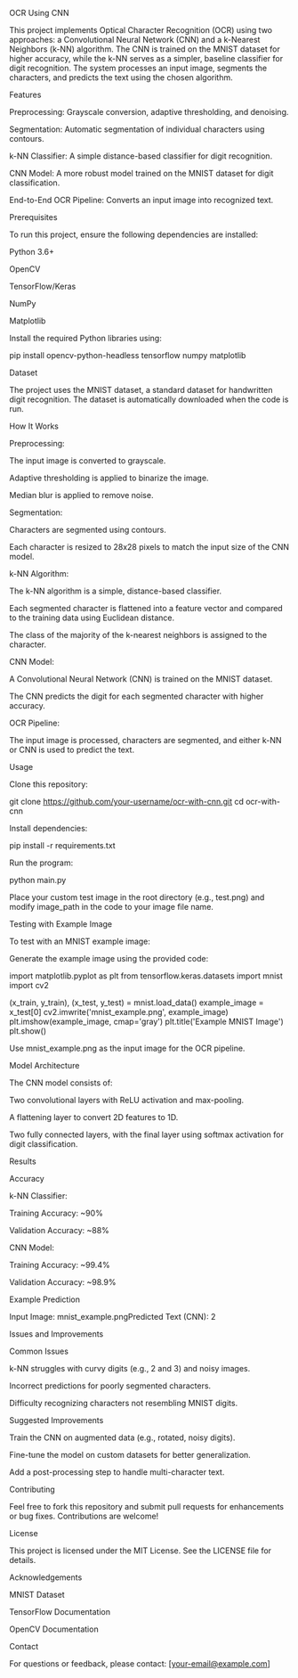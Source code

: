 OCR Using CNN

This project implements Optical Character Recognition (OCR) using two approaches: a Convolutional Neural Network (CNN) and a k-Nearest Neighbors (k-NN) algorithm. The CNN is trained on the MNIST dataset for higher accuracy, while the k-NN serves as a simpler, baseline classifier for digit recognition. The system processes an input image, segments the characters, and predicts the text using the chosen algorithm.

Features

Preprocessing: Grayscale conversion, adaptive thresholding, and denoising.

Segmentation: Automatic segmentation of individual characters using contours.

k-NN Classifier: A simple distance-based classifier for digit recognition.

CNN Model: A more robust model trained on the MNIST dataset for digit classification.

End-to-End OCR Pipeline: Converts an input image into recognized text.

Prerequisites

To run this project, ensure the following dependencies are installed:

Python 3.6+

OpenCV

TensorFlow/Keras

NumPy

Matplotlib

Install the required Python libraries using:

pip install opencv-python-headless tensorflow numpy matplotlib

Dataset

The project uses the MNIST dataset, a standard dataset for handwritten digit recognition. The dataset is automatically downloaded when the code is run.

How It Works

Preprocessing:

The input image is converted to grayscale.

Adaptive thresholding is applied to binarize the image.

Median blur is applied to remove noise.

Segmentation:

Characters are segmented using contours.

Each character is resized to 28x28 pixels to match the input size of the CNN model.

k-NN Algorithm:

The k-NN algorithm is a simple, distance-based classifier.

Each segmented character is flattened into a feature vector and compared to the training data using Euclidean distance.

The class of the majority of the k-nearest neighbors is assigned to the character.

CNN Model:

A Convolutional Neural Network (CNN) is trained on the MNIST dataset.

The CNN predicts the digit for each segmented character with higher accuracy.

OCR Pipeline:

The input image is processed, characters are segmented, and either k-NN or CNN is used to predict the text.

Usage

Clone this repository:

git clone https://github.com/your-username/ocr-with-cnn.git
cd ocr-with-cnn

Install dependencies:

pip install -r requirements.txt

Run the program:

python main.py

Place your custom test image in the root directory (e.g., test.png) and modify image_path in the code to your image file name.

Testing with Example Image

To test with an MNIST example image:

Generate the example image using the provided code:

import matplotlib.pyplot as plt
from tensorflow.keras.datasets import mnist
import cv2

(x_train, y_train), (x_test, y_test) = mnist.load_data()
example_image = x_test[0]
cv2.imwrite('mnist_example.png', example_image)
plt.imshow(example_image, cmap='gray')
plt.title('Example MNIST Image')
plt.show()

Use mnist_example.png as the input image for the OCR pipeline.

Model Architecture

The CNN model consists of:

Two convolutional layers with ReLU activation and max-pooling.

A flattening layer to convert 2D features to 1D.

Two fully connected layers, with the final layer using softmax activation for digit classification.

Results

Accuracy

k-NN Classifier:

Training Accuracy: ~90%

Validation Accuracy: ~88%

CNN Model:

Training Accuracy: ~99.4%

Validation Accuracy: ~98.9%

Example Prediction

Input Image: mnist_example.pngPredicted Text (CNN): 2

Issues and Improvements

Common Issues

k-NN struggles with curvy digits (e.g., 2 and 3) and noisy images.

Incorrect predictions for poorly segmented characters.

Difficulty recognizing characters not resembling MNIST digits.

Suggested Improvements

Train the CNN on augmented data (e.g., rotated, noisy digits).

Fine-tune the model on custom datasets for better generalization.

Add a post-processing step to handle multi-character text.

Contributing

Feel free to fork this repository and submit pull requests for enhancements or bug fixes. Contributions are welcome!

License

This project is licensed under the MIT License. See the LICENSE file for details.

Acknowledgements

MNIST Dataset

TensorFlow Documentation

OpenCV Documentation

Contact

For questions or feedback, please contact: [your-email@example.com]

